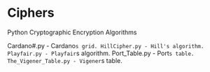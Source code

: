 # Ciphers
Python Cryptographic Encryption Algorithms

Cardano#.py - Cardano`s grid.
HillCipher.py - Hill's algorithm.
Playfair.py - Playfair`s algorithm.
Port_Table.py - Port`s table.
The_Vigener_Table.py - Vigener`s table.

